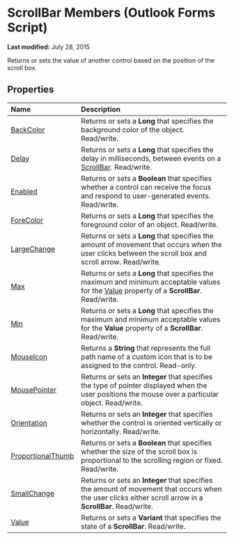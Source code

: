 
# ScrollBar Members (Outlook Forms Script)

 **Last modified:** July 28, 2015

Returns or sets the value of another control based on the position of the scroll box.

## Properties



|**Name**|**Description**|
|:-----|:-----|
| [BackColor](b87d125a-f568-99c4-6018-2d60639a943b.md)|Returns or sets a  **Long** that specifies the background color of the object. Read/write.|
| [Delay](6eb415e2-961e-09df-2504-a1c65ebd3b32.md)|Returns or sets a  **Long** that specifies the delay in milliseconds, between events on a [ScrollBar](9e0a0f3d-fb04-2180-3beb-306b09c10c01.md). Read/write.|
| [Enabled](0b13f6da-7c1f-5368-ae99-4fdeebde41a8.md)|Returns or sets a  **Boolean** that specifies whether a control can receive the focus and respond to user-generated events. Read/write.|
| [ForeColor](c0e3b0a9-3f0d-4df7-9f27-a44f339a2f47.md)|Returns or sets a  **Long** that specifies the foreground color of an object. Read/write.|
| [LargeChange](1236ef08-7788-a345-e2a6-a3c647fe2675.md)|Returns or sets a  **Long** that specifies the amount of movement that occurs when the user clicks between the scroll box and scroll arrow. Read/write.|
| [Max](e87f11c7-2e94-2b29-39ba-b2f2121efed6.md)|Returns or sets a  **Long** that specifies the maximum and minimum acceptable values for the [Value](816e7e02-166c-e36e-4d0c-3e0af0187fe6.md) property of a **ScrollBar**. Read/write.|
| [Min](ddff3579-3af5-f246-b6b6-679d96908e0c.md)|Returns or sets a  **Long** that specifies the maximum and minimum acceptable values for the **Value** property of a **ScrollBar**. Read/write.|
| [MouseIcon](bfca3942-5797-88c6-6c44-f3195373d483.md)|Returns a  **String** that represents the full path name of a custom icon that is to be assigned to the control. Read-only.|
| [MousePointer](0e188482-4ee3-5d48-c8b0-65eea0543d16.md)|Returns or sets an  **Integer** that specifies the type of pointer displayed when the user positions the mouse over a particular object. Read/write.|
| [Orientation](6fb33a07-b15f-8cbf-201c-026c2043f0f7.md)|Returns or sets an  **Integer** that specifies whether the control is oriented vertically or horizontally. Read/write.|
| [ProportionalThumb](3238c848-3279-9a3b-a576-136d9f1ddf28.md)|Returns or sets a  **Boolean** that specifies whether the size of the scroll box is proportional to the scrolling region or fixed. Read/write.|
| [SmallChange](cd8b6b7f-118a-1cda-00af-11ab74f6617a.md)|Returns or sets an  **Integer** that specifies the amount of movement that occurs when the user clicks either scroll arrow in a **ScrollBar**. Read/write.|
| [Value](816e7e02-166c-e36e-4d0c-3e0af0187fe6.md)|Returns or sets a  **Variant** that specifies the state of a **ScrollBar**. Read/write.|


